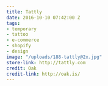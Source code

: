 ```yaml
---
title: Tattly
date: 2016-10-10 07:42:00 Z
tags:
- temporary
- tattoo
- e-commerce
- shopify
- design
image: "/uploads/188-tattly@2x.jpg"
store-link: http://tattly.com
credit: Oak
credit-link: http://oak.is/
---
```


